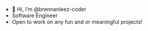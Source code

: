 - 👋 Hi, I’m @brennanleez-coder
- Software Engineer
- Open to work on any fun and or meaningful projects! 
